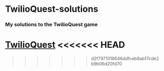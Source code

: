 # TwilioQuest-solutions

### My solutions to the TwilioQuest game

[TwilioQuest](https://www.twilio.com/quest.)
<<<<<<< HEAD
=======

>>>>>>> d2f7971018646ddfceb8ab17cde2b9b06d20fd70
